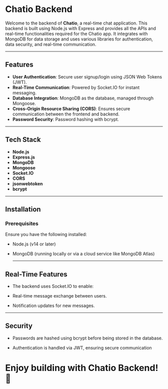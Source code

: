 # Chatio Backend

Welcome to the backend of **Chatio**, a real-time chat application. This backend is built using Node.js with Express and provides all the APIs and real-time functionalities required for the Chatio app. It integrates with MongoDB for data storage and uses various libraries for authentication, data security, and real-time communication.

---

## Features

- **User Authentication**: Secure user signup/login using JSON Web Tokens (JWT).
- **Real-Time Communication**: Powered by Socket.IO for instant messaging.
- **Database Integration**: MongoDB as the database, managed through Mongoose.
- **Cross-Origin Resource Sharing (CORS)**: Ensures secure communication between the frontend and backend.
- **Password Security**: Password hashing with bcrypt.

---

## Tech Stack

- **Node.js**
- **Express.js**
- **MongoDB**
- **Mongoose**
- **Socket.IO**
- **CORS**
- **jsonwebtoken**
- **bcrypt**

---

## Installation

### Prerequisites

Ensure you have the following installed:

- Node.js (v14 or later)
- MongoDB (running locally or via a cloud service like MongoDB Atlas)

  ---

## Real-Time Features


- The backend uses Socket.IO to enable:

- Real-time message exchange between users.

- Notification updates for new messages.


---

## Security

- Passwords are hashed using bcrypt before being stored in the database.

- Authentication is handled via JWT, ensuring secure communication

# Enjoy building with Chatio Backend! 🚀




